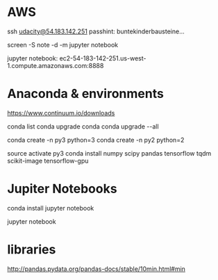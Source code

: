# AWS

ssh udacity@54.183.142.251
passhint: buntekinderbausteine...

screen -S note -d -m jupyter notebook

jupyter notebook:
ec2-54-183-142-251.us-west-1.compute.amazonaws.com:8888


# Anaconda & environments
https://www.continuum.io/downloads

conda list
conda upgrade conda
conda upgrade --all

conda create -n py3 python=3
conda create -n py2 python=2

source activate py3
conda install numpy scipy pandas tensorflow tqdm scikit-image tensorflow-gpu


# Jupiter Notebooks
conda install jupyter notebook

jupyter notebook


# libraries

http://pandas.pydata.org/pandas-docs/stable/10min.html#min
